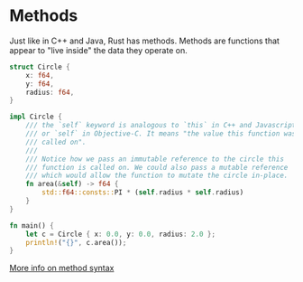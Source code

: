 # Methods

Just like in C++ and Java, Rust has methods. Methods are functions that appear
to "live inside" the data they operate on.

```rust
struct Circle {
    x: f64,
    y: f64,
    radius: f64,
}

impl Circle {
    /// the `self` keyword is analogous to `this` in C++ and Javascript,
    /// or `self` in Objective-C. It means "the value this function was
    /// called on".
    ///
    /// Notice how we pass an immutable reference to the circle this
    /// function is called on. We could also pass a mutable reference
    /// which would allow the function to mutate the circle in-place.
    fn area(&self) -> f64 {
        std::f64::consts::PI * (self.radius * self.radius)
    }
}

fn main() {
    let c = Circle { x: 0.0, y: 0.0, radius: 2.0 };
    println!("{}", c.area());
}
```

[More info on method syntax](https://doc.rust-lang.org/1.8.0/book/method-syntax.html)
